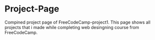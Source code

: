 # Project-Page
Compined project page of FreeCodeCamp-project1. This page shows all  projects  that i made while completing web desingning course from FreeCodeCamp.
